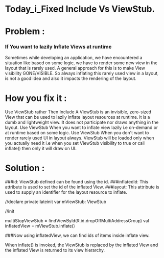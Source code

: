 # Today_i_Fixed Include Vs ViewStub.

# Problem :

### If You want to lazily Inflate Views at runtime
Sometimes while developing an application, we have encountered a situation like based on some logic, we have to render some new view in the layout that is rarely used. A general approach for this is to make View visibility GONE/VISIBLE.
So always inflating this rarely used view in a layout, is not a good idea and also it impacts the rendering of the layout.


# How you fix it :
Use ViewStub rather Then Include A ViewStub is an invisible, zero-sized View that can be used to lazily inflate layout resources at runtime. It is a dumb and lightweight view. It does not participate nor draws anything in the layout.
Use ViewStub When you want to inflate view lazily i.e on-demand or at runtime based on some logic.
Use ViewStub When you don't want to render rarely used UI in layout always.
ViewStub will be loaded only when you actually need it i.e when you set ViewStub visibility to true or call inflate() then only it will draw on UI.

# Solution :

<ViewStub
android:id="@+id/viewStub"
android:layout_width="match_parent"
android:layout_height="wrap_content"
android:layout_marginTop="100dp"
android:inflatedId="@+id/inflatedviewsub"
android:layout="@layout/custom_viewstub" />

###id: ViewStub defined can be found using the id.
###inflatedId: This attribute is used to set the id of the inflated View.
###layout: This attribute is used to supply an identifier for the layout resource to inflate.

//declare
private lateinit var mViewStub: ViewStub

//init

multiStopViewStub = findViewById(R.id.dropOffMultiAddressGroup)
val inflatedView = mViewStub.inflate()

###Now using inflatedView, we can find ids of items inside inflate view.

When inflate() is invoked, the ViewStub is replaced by the inflated View and the inflated View is returned to its view hierarchy.